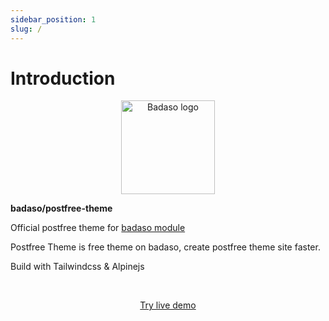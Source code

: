 ```yaml
---
sidebar_position: 1
slug: /
---
```


# Introduction

<p align="center">
  <a href="https://badaso-docs.uatech.co.id/">
    <img src="img/badaso-module-logo.png" width="150px" alt="Badaso logo" />  
  </a>
<p><b>badaso/postfree-theme</b></p>
</p>

<p align="left">Official postfree theme for <a href="https://github.com/uasoft-indonesia/badaso">badaso module</a></p>
<p align="left">Postfree Theme is free theme on badaso, create postfree theme site faster.</p>
<p align="left">Build with Tailwindcss & Alpinejs</p>
<br />

<p align="center">
  <p align="center"><a href="https://badaso-demo.uatech.co.id/postfree" target="_blank">Try live demo</a></p>
</p>

<p align="center">
  <a href="https://badaso-docs.uatech.co.id/">
    <img src="/img/badaso-postfree-theme-preview.png" alt="" />
  </a>
</p>

